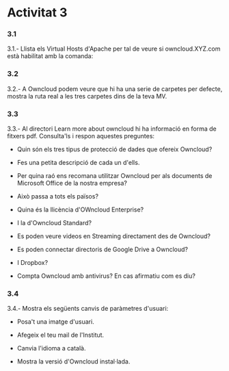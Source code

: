 # Activitat 3


### 3.1
3.1.- Llista els Virtual Hosts d'Apache per tal de veure si owncloud.XYZ.com està habilitat amb la comanda:


### 3.2
3.2.- A Owncloud podem veure que hi ha una serie de carpetes per defecte, mostra la ruta real a les tres carpetes dins de la teva MV.




### 3.3
3.3.- Al directori Learn more about owncloud hi ha informació en forma de fitxers pdf. Consulta'ls i respon aquestes preguntes:

- Quin són els tres tipus de protecció de dades que ofereix Owncloud?


- Fes una petita descripció de cada un d'ells.


- Per quina raó ens recomana utilitzar Owncloud per als documents de Microsoft Office de la nostra empresa?


- Això passa a tots els països?

- Quina és la llicència d'OWncloud Enterprise?


- I la d'Owncloud Standard?


- Es poden veure videos en Streaming directament des de Owncloud?


- Es poden connectar directoris de Google Drive a Owncloud?


- I Dropbox?


- Compta Owncloud amb antivirus? En cas afirmatiu com es diu?


### 3.4

3.4.- Mostra els següents canvis de paràmetres d'usuari:

- Posa't una imatge d'usuari.


- Afegeix el teu mail de l'Institut.


- Canvia l'idioma a català.


- Mostra la versió d'Owncloud instal·lada.
